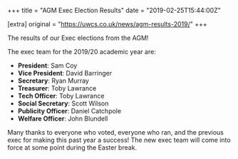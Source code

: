 +++
title = "AGM Exec Election Results"
date = "2019-02-25T15:44:00Z"

[extra]
original = "https://uwcs.co.uk/news/agm-results-2019/"
+++

<p>The results of our Exec elections from the AGM!</p>

<!-- more -->

The exec team for the 2019/20 academic year are:

  - **President**: Sam Coy
  - **Vice President**: David Barringer
  - **Secretary**: Ryan Murray
  - **Treasurer**: Toby Lawrance
  - **Tech Officer**: Toby Lawrance
  - **Social Secretary**: Scott Wilson
  - **Publicity Officer**: Daniel Catchpole
  - **Welfare Officer**: John Blundell

Many thanks to everyone who voted, everyone who ran, and the previous exec for making this past year a success\! The new exec team will come into force at some point during the Easter break.

